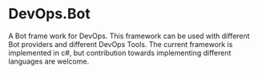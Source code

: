 # DevOps.Bot
A Bot frame work for DevOps. This framework can be used with different Bot providers and different DevOps Tools. The current framework is implemented in c#, but contribution towards implementing different languages are welcome.
